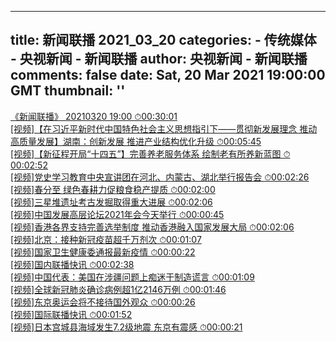 
---
title: 新闻联播 2021_03_20
categories: 
    - 传统媒体
    - 央视新闻 - 新闻联播
author: 央视新闻 - 新闻联播
comments: false
date: Sat, 20 Mar 2021 19:00:00 GMT
thumbnail: ''
---

<div>   
<a href="https://tv.cctv.com/2021/03/20/VIDE0mLgko7mj44gxbnPQz4K210320.shtml">《新闻联播》 20210320 19:00 ⏱00:30:01</a><br>
<a href="https://tv.cctv.com/2021/03/20/VIDEE2GZ9Y9zv5rSOe6PPjdc210320.shtml">[视频]【在习近平新时代中国特色社会主义思想指引下——贯彻新发展理念 推动高质量发展】湖南：创新发展 推进产业结构优化升级 ⏱00:05:45</a><br>
<a href="https://tv.cctv.com/2021/03/20/VIDEtQbIvIfBLhwauBQoTk36210320.shtml">[视频]【新征程开局“十四五”】完善养老服务体系 绘制老有所养新蓝图 ⏱00:02:52</a><br>
<a href="https://tv.cctv.com/2021/03/20/VIDEKgN1k6fN380BZi2dAuBK210320.shtml">[视频]党史学习教育中央宣讲团在河北、内蒙古、湖北举行报告会 ⏱00:02:26</a><br>
<a href="https://tv.cctv.com/2021/03/20/VIDEaDKq9O9NFkP8XcQtPIu8210320.shtml">[视频]春分至 绿色春耕力促粮食稳产提质 ⏱00:02:00</a><br>
<a href="https://tv.cctv.com/2021/03/20/VIDE5OnqMNQBJoAxv8ZWs8Vu210320.shtml">[视频]三星堆遗址考古发掘取得重大进展 ⏱00:02:06</a><br>
<a href="https://tv.cctv.com/2021/03/20/VIDErSP6tbMWHPA0KYAi9geo210320.shtml">[视频]中国发展高层论坛2021年会今天举行 ⏱00:00:45</a><br>
<a href="https://tv.cctv.com/2021/03/20/VIDEywSlX18ZJPVLyDRsBIqC210320.shtml">[视频]香港各界支持完善选举制度 推动香港融入国家发展大局 ⏱00:02:06</a><br>
<a href="https://tv.cctv.com/2021/03/20/VIDEb4qHX1irFIk4HLPpHsq9210320.shtml">[视频]北京：接种新冠疫苗超千万剂次 ⏱00:01:07</a><br>
<a href="https://tv.cctv.com/2021/03/20/VIDEcZpyzCzRn9bSXRVrUbFv210320.shtml">[视频]国家卫生健康委通报最新疫情 ⏱00:00:22</a><br>
<a href="https://tv.cctv.com/2021/03/20/VIDEKlkGninByUMpG2rMriQk210320.shtml">[视频]国内联播快讯 ⏱00:02:38</a><br>
<a href="https://tv.cctv.com/2021/03/20/VIDEujcsnMht9HbuCR887IUV210320.shtml">[视频]中国代表：美国在涉疆问题上痴迷于制造谎言 ⏱00:01:09</a><br>
<a href="https://tv.cctv.com/2021/03/20/VIDEknhbeQflOyeFUy1F8szY210320.shtml">[视频]全球新冠肺炎确诊病例超1亿2146万例 ⏱00:01:46</a><br>
<a href="https://tv.cctv.com/2021/03/20/VIDErv7zqOljMLEXco4UykjH210320.shtml">[视频]东京奥运会将不接待国外观众 ⏱00:00:26</a><br>
<a href="https://tv.cctv.com/2021/03/20/VIDEanR4VCwJXfLD0jwopAvV210320.shtml">[视频]国际联播快讯 ⏱00:01:52</a><br>
<a href="https://tv.cctv.com/2021/03/20/VIDE4Z1bHRDpJNnNK0eZ6C8M210320.shtml">[视频]日本宫城县海域发生7.2级地震 东京有震感 ⏱00:00:21</a>  
</div>
            